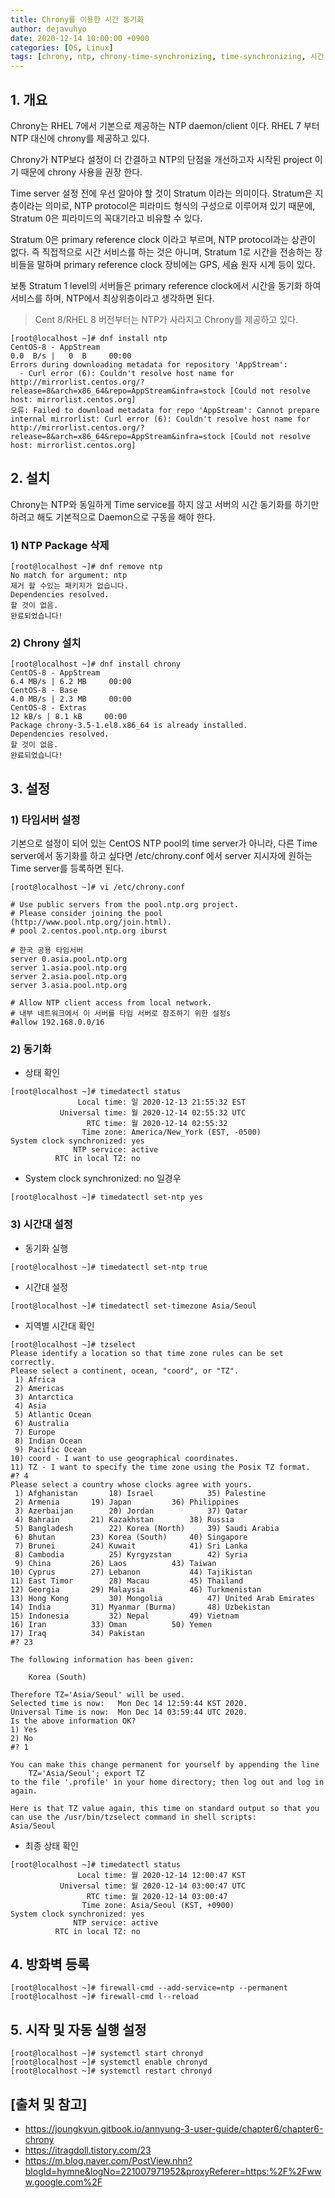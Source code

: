 ```yaml
--- 
title: Chrony를 이용한 시간 동기화
author: dejavuhyo
date: 2020-12-14 10:00:00 +0900
categories: [OS, Linux]
tags: [chrony, ntp, chrony-time-synchronizing, time-synchronizing, 시간-동기화, chrony-시간-동기화]
---
```


## 1. 개요
Chrony는 RHEL 7에서 기본으로 제공하는 NTP daemon/client 이다. RHEL 7 부터 NTP 대신에 chrony를 제공하고 있다.

Chrony가 NTP보다 설정이 더 간결하고 NTP의 단점을 개선하고자 시작된 project 이기 때문에 chrony 사용을 권장 한다.

Time server 설정 전에 우선 알아야 할 것이 Stratum 이라는 의미이다. Stratum은 지층이라는 의미로, NTP protocol은 피라미드 형식의 구성으로 이루어져 있기 때문에, Stratum 0은 피라미드의 꼭대기라고 비유할 수 있다.

Stratum 0은 primary reference clock 이라고 부르며, NTP protocol과는 상관이 없다. 즉 직접적으로 시간 서비스를 하는 것은 아니며, Stratum 1로 시간을 전송하는 장비들을 말하며 primary reference clock 장비에는 GPS, 세슘 원자 시계 등이 있다.

보통 Stratum 1 level의 서버들은 primary reference clock에서 시간을 동기화 하여 서비스를 하며, NTP에서 최상위층이라고 생각하면 된다.

> Cent 8/RHEL 8 버전부터는 NTP가 사라지고 Chrony를 제공하고 있다.

```shell
[root@localhost ~]# dnf install ntp
CentOS-8 - AppStream                                                                                0.0  B/s |   0  B     00:00    
Errors during downloading metadata for repository 'AppStream':
  - Curl error (6): Couldn't resolve host name for http://mirrorlist.centos.org/?release=8&arch=x86_64&repo=AppStream&infra=stock [Could not resolve host: mirrorlist.centos.org]
오류: Failed to download metadata for repo 'AppStream': Cannot prepare internal mirrorlist: Curl error (6): Couldn't resolve host name for http://mirrorlist.centos.org/?release=8&arch=x86_64&repo=AppStream&infra=stock [Could not resolve host: mirrorlist.centos.org]
```

## 2. 설치
Chrony는 NTP와 동일하게 Time service를 하지 않고 서버의 시간 동기화를 하기만 하려고 해도 기본적으로 Daemon으로 구동을 해야 한다.

### 1) NTP Package 삭제

```shell
[root@localhost ~]# dnf remove ntp
No match for argument: ntp
제거 할 수있는 패키지가 없습니다.
Dependencies resolved.
할 것이 없음.
완료되었습니다!
```

### 2) Chrony 설치

```shell
[root@localhost ~]# dnf install chrony
CentOS-8 - AppStream                                                                              6.4 MB/s | 6.2 MB     00:00    
CentOS-8 - Base                                                                                   4.0 MB/s | 2.3 MB     00:00    
CentOS-8 - Extras                                                                                  12 kB/s | 8.1 kB     00:00    
Package chrony-3.5-1.el8.x86_64 is already installed.
Dependencies resolved.
할 것이 없음.
완료되었습니다!
```

## 3. 설정

### 1) 타임서버 설정
기본으로 설정이 되어 있는 CentOS NTP pool의 time server가 아니라, 다른 Time server에서 동기화를 하고 싶다면 /etc/chrony.conf 에서 server 지시자에 원하는 Time server를 등록하면 된다.

```shell
[root@localhost ~]# vi /etc/chrony.conf
```

```text
# Use public servers from the pool.ntp.org project.
# Please consider joining the pool (http://www.pool.ntp.org/join.html).
# pool 2.centos.pool.ntp.org iburst  
  
# 한국 공용 타임서버
server 0.asia.pool.ntp.org
server 1.asia.pool.ntp.org
server 2.asia.pool.ntp.org
server 3.asia.pool.ntp.org

# Allow NTP client access from local network.
# 내부 네트워크에서 이 서버를 타임 서버로 참조하기 위한 설정s
#allow 192.168.0.0/16
```

### 2) 동기화

* 상태 확인

```shell
[root@localhost ~]# timedatectl status
               Local time: 일 2020-12-13 21:55:32 EST
           Universal time: 월 2020-12-14 02:55:32 UTC
                 RTC time: 월 2020-12-14 02:55:32
                Time zone: America/New_York (EST, -0500)
System clock synchronized: yes
              NTP service: active
          RTC in local TZ: no
```

* System clock synchronized: no 일경우

```shell
[root@localhost ~]# timedatectl set-ntp yes
```

### 3) 시간대 설정

* 동기화 실행

```shell
[root@localhost ~]# timedatectl set-ntp true
```

* 시간대 설정

```shell
[root@localhost ~]# timedatectl set-timezone Asia/Seoul
```

* 지역별 시간대 확인

```shell
[root@localhost ~]# tzselect
Please identify a location so that time zone rules can be set correctly.
Please select a continent, ocean, "coord", or "TZ".
 1) Africa
 2) Americas
 3) Antarctica
 4) Asia
 5) Atlantic Ocean
 6) Australia
 7) Europe
 8) Indian Ocean
 9) Pacific Ocean
10) coord - I want to use geographical coordinates.
11) TZ - I want to specify the time zone using the Posix TZ format.
#? 4
Please select a country whose clocks agree with yours.
 1) Afghanistan		  18) Israel		    35) Palestine
 2) Armenia		  19) Japan		    36) Philippines
 3) Azerbaijan		  20) Jordan		    37) Qatar
 4) Bahrain		  21) Kazakhstan	    38) Russia
 5) Bangladesh		  22) Korea (North)	    39) Saudi Arabia
 6) Bhutan		  23) Korea (South)	    40) Singapore
 7) Brunei		  24) Kuwait		    41) Sri Lanka
 8) Cambodia		  25) Kyrgyzstan	    42) Syria
 9) China		  26) Laos		    43) Taiwan
10) Cyprus		  27) Lebanon		    44) Tajikistan
11) East Timor		  28) Macau		    45) Thailand
12) Georgia		  29) Malaysia		    46) Turkmenistan
13) Hong Kong		  30) Mongolia		    47) United Arab Emirates
14) India		  31) Myanmar (Burma)	    48) Uzbekistan
15) Indonesia		  32) Nepal		    49) Vietnam
16) Iran		  33) Oman		    50) Yemen
17) Iraq		  34) Pakistan
#? 23

The following information has been given:

	Korea (South)

Therefore TZ='Asia/Seoul' will be used.
Selected time is now:	Mon Dec 14 12:59:44 KST 2020.
Universal Time is now:	Mon Dec 14 03:59:44 UTC 2020.
Is the above information OK?
1) Yes
2) No
#? 1

You can make this change permanent for yourself by appending the line
	TZ='Asia/Seoul'; export TZ
to the file '.profile' in your home directory; then log out and log in again.

Here is that TZ value again, this time on standard output so that you
can use the /usr/bin/tzselect command in shell scripts:
Asia/Seoul
```

* 최종 상태 확인

```shell
[root@localhost ~]# timedatectl status
               Local time: 월 2020-12-14 12:00:47 KST
           Universal time: 월 2020-12-14 03:00:47 UTC
                 RTC time: 월 2020-12-14 03:00:47
                Time zone: Asia/Seoul (KST, +0900)
System clock synchronized: yes
              NTP service: active
          RTC in local TZ: no
```

## 4. 방화벽 등록

```shell
[root@localhost ~]# firewall-cmd --add-service=ntp --permanent
[root@localhost ~]# firewall-cmd l--reload
```

## 5. 시작 및 자동 실행 설정

```shell
[root@localhost ~]# systemctl start chronyd
[root@localhost ~]# systemctl enable chronyd
[root@localhost ~]# systemctl restart chronyd
```

## [출처 및 참고]
* <https://joungkyun.gitbook.io/annyung-3-user-guide/chapter6/chapter6-chrony>
* <https://itragdoll.tistory.com/23>
* <https://m.blog.naver.com/PostView.nhn?blogId=hymne&logNo=221007971952&proxyReferer=https:%2F%2Fwww.google.com%2F>
